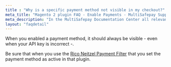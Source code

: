 ```yaml
---
title : "Why is a specific payment method not visible in my checkout?"
meta_title: "Magento 2 plugin FAQ - Enable Payments - MultiSafepay Support"
meta_description: "In the MultiSafepay Documentation Center all relevant information regarding our Plugins and API. As well as Support pages for Payment Method, Tools and General Questions. You can also find the contact details of our Support Team and Integration Team."
layout: "faqdetail"
---
```


When you enabled a payment method, it should always be visible - even when your API key is incorrect -.

Be sure that when you use the [Rico Neitzel Payment Filter](https://github.com/riconeitzel/PaymentFilter) that you set the payment method as active in that plugin.
